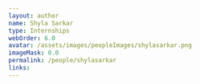 ```yaml
---
layout: author
name: Shyla Sarkar
type: Internships
webOrder: 6.0
avatar: /assets/images/peopleImages/shylasarkar.png
imageMask: 0.0
permalink: /people/shylasarkar
links:
---
```

